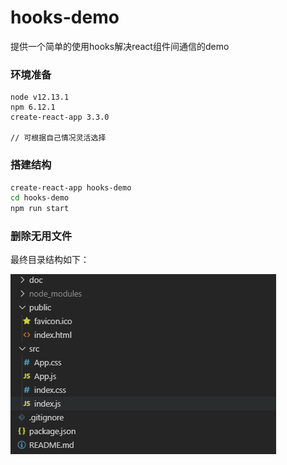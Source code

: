 # hooks-demo

提供一个简单的使用hooks解决react组件间通信的demo

### 环境准备

```
node v12.13.1
npm 6.12.1
create-react-app 3.3.0

// 可根据自己情况灵活选择
```

### 搭建结构

```bash
create-react-app hooks-demo
cd hooks-demo
npm run start
```
### 删除无用文件
最终目录结构如下：

![1.png](./doc/1.png)

